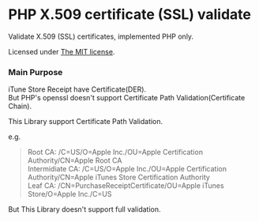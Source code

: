 PHP X.509 certificate (SSL) validate
====================================

Validate X.509 (SSL) certificates, implemented PHP only.

Licensed under [The MIT license](http://www.opensource.org/licenses/mit-license.php).


### Main Purpose

iTune Store Receipt have Certificate(DER).  
But PHP's openssl doesn't support Certificate Path Validation(Certificate Chain).
 
This Library support Certificate Path Validation.

e.g.
> Root CA: /C=US/O=Apple Inc./OU=Apple Certification Authority/CN=Apple Root CA  
> Intermidiate CA: /C=US/O=Apple Inc./OU=Apple Certification Authority/CN=Apple iTunes Store Certification Authority  
> Leaf CA: /CN=PurchaseReceiptCertificate/OU=Apple iTunes Store/O=Apple Inc./C=US  

But This Library doesn't support full validation.


